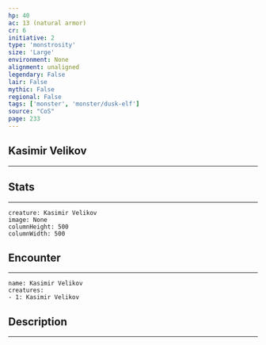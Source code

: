 ```yaml
---
hp: 40
ac: 13 (natural armor)
cr: 6
initiative: 2
type: 'monstrosity'    
size: 'Large'
environment: None
alignment: unaligned
legendary: False
lair: False
mythic: False
regional: False
tags: ['monster', 'monster/dusk-elf']
source: "CoS"
page: 233
---
```


## Kasimir Velikov
---



## Stats
---

```statblock
creature: Kasimir Velikov
image: None
columnHeight: 500
columnWidth: 500
```

## Encounter
---

```encounter-table
name: Kasimir Velikov
creatures:
- 1: Kasimir Velikov
```

## Description
---




